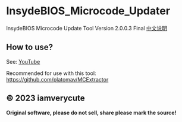 # InsydeBIOS_Microcode_Updater
InsydeBIOS Microcode Update Tool Version 2.0.0.3 Final [中文说明](https://github.com/iamverycute/InsydeBIOS_Microcode_Updater/blob/master/README_CN.md)

## How to use?
See: [YouTube](https://www.youtube.com/watch?v=ML1FwG7nzF4)

Recommended for use with this tool: https://github.com/platomav/MCExtractor


## &copy; 2023 iamverycute

**Original software, please do not sell, share please mark the source!**
